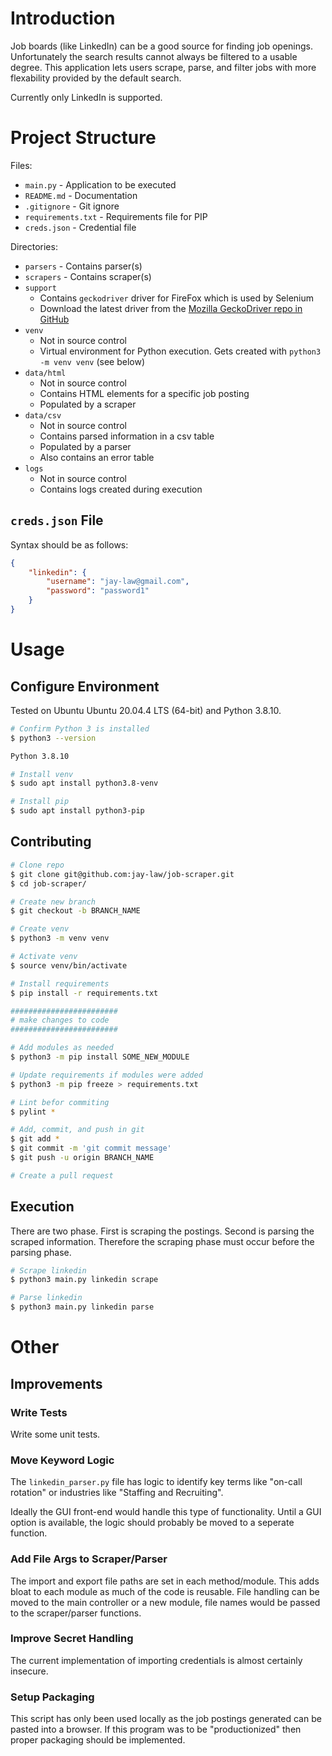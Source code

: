 # Introduction

Job boards (like LinkedIn) can be a good source for finding job openings.  Unfortunately the search results cannot always be filtered to a usable degree.  This application lets users scrape, parse, and filter jobs with more flexability provided by the default search.

Currently only LinkedIn is supported.

# Project Structure

Files:
- `main.py` - Application to be executed
- `README.md` - Documentation
- `.gitignore` - Git ignore
- `requirements.txt` - Requirements file for PIP 
- `creds.json` - Credential file 

Directories:
- `parsers` - Contains parser(s)
- `scrapers` - Contains scraper(s)
- `support` 
    - Contains `geckodriver` driver for FireFox which is used by Selenium
    - Download the latest driver from the [Mozilla GeckoDriver repo in GitHub](https://github.com/mozilla/geckodriver)
- `venv` 
    - Not in source control
    - Virtual environment for Python execution.  Gets created with `python3 -m venv venv` (see below)
- `data/html` 
    - Not in source control
    - Contains HTML elements for a specific job posting
    - Populated by a scraper
- `data/csv` 
    - Not in source control
    - Contains parsed information in a csv table
    - Populated by a parser
    - Also contains an error table
- `logs` 
    - Not in source control
    - Contains logs created during execution

## `creds.json` File

Syntax should be as follows:

```json
{
    "linkedin": {
        "username": "jay-law@gmail.com",
        "password": "password1"
    }
}
```

# Usage

## Configure Environment

Tested on Ubuntu Ubuntu 20.04.4 LTS (64-bit) and Python 3.8.10.

```bash
# Confirm Python 3 is installed
$ python3 --version

Python 3.8.10

# Install venv
$ sudo apt install python3.8-venv

# Install pip
$ sudo apt install python3-pip
```

## Contributing

```bash
# Clone repo
$ git clone git@github.com:jay-law/job-scraper.git
$ cd job-scraper/

# Create new branch
$ git checkout -b BRANCH_NAME

# Create venv
$ python3 -m venv venv

# Activate venv
$ source venv/bin/activate

# Install requirements
$ pip install -r requirements.txt

########################
# make changes to code
########################

# Add modules as needed
$ python3 -m pip install SOME_NEW_MODULE

# Update requirements if modules were added
$ python3 -m pip freeze > requirements.txt

# Lint befor commiting
$ pylint *

# Add, commit, and push in git
$ git add *
$ git commit -m 'git commit message'
$ git push -u origin BRANCH_NAME

# Create a pull request
```

## Execution

There are two phase.  First is scraping the postings.  Second is parsing the scraped information.  Therefore the scraping phase must occur before the parsing phase.

```bash
# Scrape linkedin
$ python3 main.py linkedin scrape

# Parse linkedin
$ python3 main.py linkedin parse
```

# Other

## Improvements

### Write Tests

Write some unit tests.

###  Move Keyword Logic

The `linkedin_parser.py` file has logic to identify key terms like "on-call rotation" or industries like "Staffing and Recruiting".  

Ideally the GUI front-end would handle this type of functionality.  Until a GUI option is available, the logic should probably be moved to a seperate function.

### Add File Args to Scraper/Parser

The import and export file paths are set in each method/module.  This adds bloat to each module as much of the code is reusable.  File handling can be moved to the main controller or a new module, file names would be passed to the scraper/parser functions.

### Improve Secret Handling

The current implementation of importing credentials is almost certainly insecure.

### Setup Packaging

This script has only been used locally as the job postings generated can be pasted into a browser.  If this program was to be "productionized" then proper packaging should be implemented.